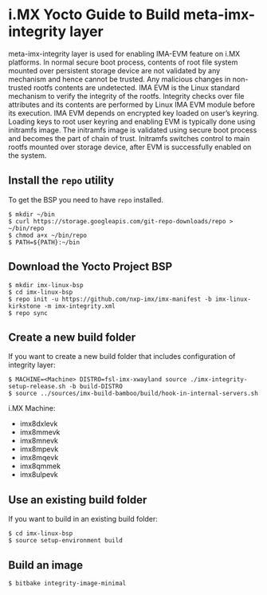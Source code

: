 i.MX Yocto Guide to Build meta-imx-integrity layer
==================================================
meta-imx-integrity layer is used for enabling IMA-EVM feature on i.MX
platforms.
In normal secure boot process, contents of root file system mounted over
persistent storage device are not validated by any mechanism and hence
cannot be trusted. Any malicious changes in non-trusted rootfs contents
are undetected. IMA EVM is the Linux standard mechanism to verify the
integrity of the rootfs. Integrity checks over file attributes and its
contents are performed by Linux IMA EVM module before its execution.
IMA EVM depends on encrypted key loaded on user’s keyring.
Loading keys to root user keyring and enabling EVM is typically done
using initramfs image. The initramfs image is validated using secure boot
process and becomes the part of chain of trust. Initramfs switches control
to main rootfs mounted over storage device, after EVM is successfully
enabled on the system.

Install the `repo` utility
--------------------------

To get the BSP you need to have `repo` installed.

```
$ mkdir ~/bin
$ curl https://storage.googleapis.com/git-repo-downloads/repo > ~/bin/repo
$ chmod a+x ~/bin/repo
$ PATH=${PATH}:~/bin
```

Download the Yocto Project BSP
------------------------------

```
$ mkdir imx-linux-bsp
$ cd imx-linux-bsp
$ repo init -u https://github.com/nxp-imx/imx-manifest -b imx-linux-kirkstone -m imx-integrity.xml
$ repo sync
```

Create a new build folder
-------------------------


If you want to create a new build folder that includes configuration of
integrity layer:
```
$ MACHINE=<Machine> DISTRO=fsl-imx-xwayland source ./imx-integrity-setup-release.sh -b build-DISTRO
$ source ../sources/imx-build-bamboo/build/hook-in-internal-servers.sh
```
i.MX Machine:
- imx8dxlevk
- imx8mmevk
- imx8mnevk
- imx8mpevk
- imx8mqevk
- imx8qmmek
- imx8ulpevk

Use an existing build folder
----------------------------

If you want to build in an existing build folder:

```
$ cd imx-linux-bsp
$ source setup-environment build
```

Build an image
--------------

```
$ bitbake integrity-image-minimal
```
